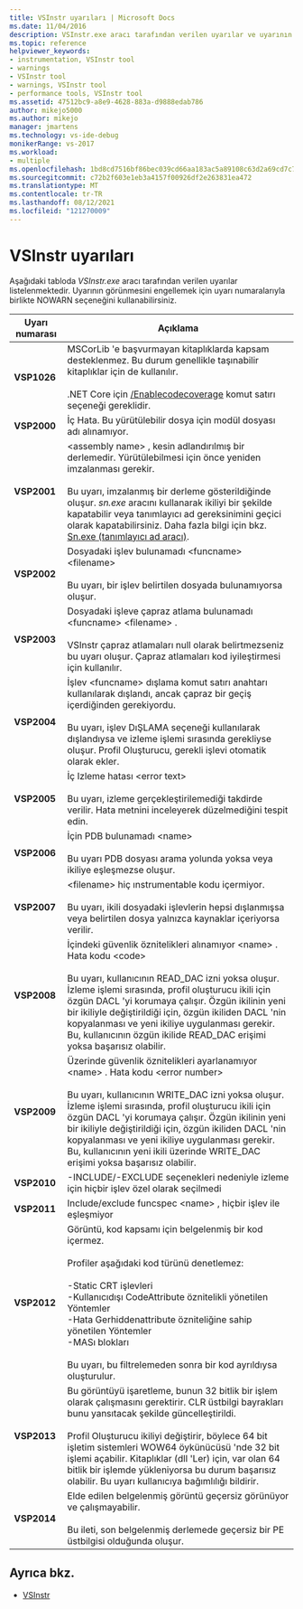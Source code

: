 ```yaml
---
title: VSInstr uyarıları | Microsoft Docs
ms.date: 11/04/2016
description: VSInstr.exe aracı tarafından verilen uyarılar ve uyarının görünmesini engellemek için uyarı numaralarıyla birlikte NOWARN seçeneğini nasıl kullanabileceğinizi öğrenin.
ms.topic: reference
helpviewer_keywords:
- instrumentation, VSInstr tool
- warnings
- VSInstr tool
- warnings, VSInstr tool
- performance tools, VSInstr tool
ms.assetid: 47512bc9-a8e9-4628-883a-d9888edab786
author: mikejo5000
ms.author: mikejo
manager: jmartens
ms.technology: vs-ide-debug
monikerRange: vs-2017
ms.workload:
- multiple
ms.openlocfilehash: 1bd8cd7516bf86bec039cd66aa183ac5a89108c63d2a69cd7c795e047ab42d4d
ms.sourcegitcommit: c72b2f603e1eb3a4157f00926df2e263831ea472
ms.translationtype: MT
ms.contentlocale: tr-TR
ms.lasthandoff: 08/12/2021
ms.locfileid: "121270009"
---
```

# <a name="vsinstr-warnings"></a>VSInstr uyarıları
Aşağıdaki tabloda *VSInstr.exe* aracı tarafından verilen uyarılar listelenmektedir. Uyarının görünmesini engellemek için uyarı numaralarıyla birlikte NOWARN seçeneğini kullanabilirsiniz.

|Uyarı numarası|Açıklama|
|--------------------|-----------------|
|**VSP1026**|MSCorLib 'e başvurmayan kitaplıklarda kapsam desteklenmez. Bu durum genellikle taşınabilir kitaplıklar için de kullanılır.<br /><br />.NET Core için [/Enablecodecoverage](../test/vstest-console-options.md) komut satırı seçeneği gereklidir.|
|**VSP2000**|İç Hata. Bu yürütülebilir dosya için modül dosyası adı alınamıyor.|
|**VSP2001**|\<assembly name> , kesin adlandırılmış bir derlemedir. Yürütülebilmesi için önce yeniden imzalanması gerekir.<br /><br /> Bu uyarı, imzalanmış bir derleme gösterildiğinde oluşur. *sn.exe* aracını kullanarak ikiliyi bir şekilde kapatabilir veya tanımlayıcı ad gereksinimini geçici olarak kapatabilirsiniz. Daha fazla bilgi için bkz. [Sn.exe (tanımlayıcı ad aracı)](/dotnet/framework/tools/sn-exe-strong-name-tool).|
|**VSP2002**|Dosyadaki işlev bulunamadı \<funcname>\<filename><br /><br /> Bu uyarı, bir işlev belirtilen dosyada bulunamıyorsa oluşur.|
|**VSP2003**|Dosyadaki işleve çapraz atlama bulunamadı \<funcname> \<filename> .<br /><br /> VSInstr çapraz atlamaları null olarak belirtmezseniz bu uyarı oluşur. Çapraz atlamaları kod iyileştirmesi için kullanılır.|
|**VSP2004**|İşlev \<funcname> dışlama komut satırı anahtarı kullanılarak dışlandı, ancak çapraz bir geçiş içerdiğinden gerekiyordu.<br /><br /> Bu uyarı, işlev DıŞLAMA seçeneği kullanılarak dışlandıysa ve izleme işlemi sırasında gerekliyse oluşur. Profil Oluşturucu, gerekli işlevi otomatik olarak ekler.|
|**VSP2005**|İç Izleme hatası \<error text><br /><br /> Bu uyarı, izleme gerçekleştirilemediği takdirde verilir. Hata metnini inceleyerek düzelmediğini tespit edin.|
|**VSP2006**|İçin PDB bulunamadı \<name><br /><br /> Bu uyarı PDB dosyası arama yolunda yoksa veya ikiliye eşleşmezse oluşur.|
|**VSP2007**|\<filename> hiç ınstrumentable kodu içermiyor.<br /><br /> Bu uyarı, ikili dosyadaki işlevlerin hepsi dışlanmışsa veya belirtilen dosya yalnızca kaynaklar içeriyorsa verilir.|
|**VSP2008**|İçindeki güvenlik öznitelikleri alınamıyor \<name> . Hata kodu \<code><br /><br /> Bu uyarı, kullanıcının READ_DAC izni yoksa oluşur. İzleme işlemi sırasında, profil oluşturucu ikili için özgün DACL 'yi korumaya çalışır. Özgün ikilinin yeni bir ikiliyle değiştirildiği için, özgün ikiliden DACL 'nin kopyalanması ve yeni ikiliye uygulanması gerekir. Bu, kullanıcının özgün ikilide READ_DAC erişimi yoksa başarısız olabilir.|
|**VSP2009**|Üzerinde güvenlik öznitelikleri ayarlanamıyor \<name> . Hata kodu \<error number><br /><br /> Bu uyarı, kullanıcının WRITE_DAC izni yoksa oluşur. İzleme işlemi sırasında, profil oluşturucu ikili için özgün DACL 'yi korumaya çalışır. Özgün ikilinin yeni bir ikiliyle değiştirildiği için, özgün ikiliden DACL 'nin kopyalanması ve yeni ikiliye uygulanması gerekir. Bu, kullanıcının yeni ikili üzerinde WRITE_DAC erişimi yoksa başarısız olabilir.|
|**VSP2010**|-INCLUDE/-EXCLUDE seçenekleri nedeniyle izleme için hiçbir işlev özel olarak seçilmedi|
|**VSP2011**|Include/exclude funcspec \<name> , hiçbir işlev ile eşleşmiyor|
|**VSP2012**|Görüntü, kod kapsamı için belgelenmiş bir kod içermez.<br /><br /> Profiler aşağıdaki kod türünü denetlemez:<br /><br /> -Static CRT işlevleri<br />-Kullanıcıdışı CodeAttribute öznitelikli yönetilen Yöntemler<br />-Hata Gerhiddenattribute özniteliğine sahip yönetilen Yöntemler<br />-MASı blokları<br /><br /> Bu uyarı, bu filtrelemeden sonra bir kod ayrıldıysa oluşturulur.|
|**VSP2013**|Bu görüntüyü işaretleme, bunun 32 bitlik bir işlem olarak çalışmasını gerektirir. CLR üstbilgi bayrakları bunu yansıtacak şekilde güncelleştirildi.<br /><br /> Profil Oluşturucu ikiliyi değiştirir, böylece 64 bit işletim sistemleri WOW64 öykünücüsü 'nde 32 bit işlemi açabilir. Kitaplıklar (dll 'Ler) için, var olan 64 bitlik bir işlemde yükleniyorsa bu durum başarısız olabilir. Bu uyarı kullanıcıya bağımlılığı bildirir.|
|**VSP2014**|Elde edilen belgelenmiş görüntü geçersiz görünüyor ve çalışmayabilir.<br /><br /> Bu ileti, son belgelenmiş derlemede geçersiz bir PE üstbilgisi olduğunda oluşur.|

## <a name="see-also"></a>Ayrıca bkz.
- [VSInstr](../profiling/vsinstr.md)
